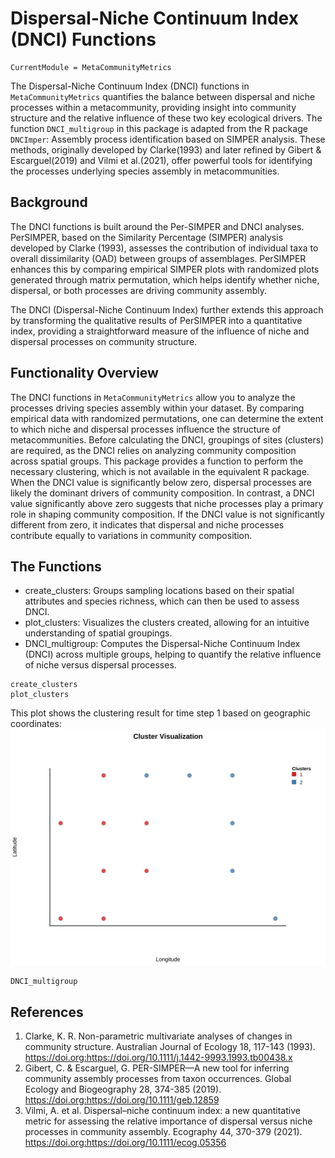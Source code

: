 # Dispersal-Niche Continuum Index (DNCI) Functions
```@meta
CurrentModule = MetaCommunityMetrics
```
The Dispersal-Niche Continuum Index (DNCI) functions in `MetaCommunityMetrics` quantifies the balance between dispersal and niche processes within a metacommunity, providing insight into community structure and the relative influence of these two key ecological drivers. The function `DNCI_multigroup`  in this package is adapted from the R package `DNCImper`: Assembly process identification based on SIMPER analysis. These methods, originally developed by Clarke(1993) and later refined by Gibert & Escarguel(2019) and Vilmi et al.(2021), offer powerful tools for identifying the processes underlying species assembly in metacommunities. 

## Background
The DNCI functions is built around the Per-SIMPER and DNCI analyses. PerSIMPER, based on the Similarity Percentage (SIMPER) analysis developed by Clarke (1993), assesses the contribution of individual taxa to overall dissimilarity (OAD) between groups of assemblages. PerSIMPER enhances this by comparing empirical SIMPER plots with randomized plots generated through matrix permutation, which helps identify whether niche, dispersal, or both processes are driving community assembly.

The DNCI (Dispersal-Niche Continuum Index) further extends this approach by transforming the qualitative results of PerSIMPER into a quantitative index, providing a straightforward measure of the influence of niche and dispersal processes on community structure.

## Functionality Overview
The DNCI functions in `MetaCommunityMetrics` allow you to analyze the processes driving species assembly within your dataset. By comparing empirical data with randomized permutations, one can determine the extent to which niche and dispersal processes influence the structure of metacommunities. Before calculating the DNCI, groupings of sites (clusters) are required, as the DNCI relies on analyzing community composition across spatial groups. This package provides a function to perform the necessary clustering, which is not available in the equivalent R package. When the DNCI value is significantly below zero, dispersal processes are likely the dominant drivers of community composition. In contrast, a DNCI value significantly above zero suggests that niche processes play a primary role in shaping community composition. If the DNCI value is not significantly different from zero, it indicates that dispersal and niche processes contribute equally to variations in community composition.

## The Functions 
- create_clusters: Groups sampling locations based on their spatial attributes and species richness, which can then be used to assess DNCI.
- plot_clusters: Visualizes the clusters created, allowing for an intuitive understanding of spatial groupings.
- DNCI_multigroup: Computes the Dispersal-Niche Continuum Index (DNCI) across multiple groups, helping to quantify the relative influence of niche versus dispersal processes.

```@docs
create_clusters
plot_clusters
```
This plot shows the clustering result for time step 1 based on geographic coordinates:
![Cluster Plot](assets/clusters.svg)

```@docs
DNCI_multigroup
```

## References
1. Clarke, K. R. Non-parametric multivariate analyses of changes in community structure. Australian Journal of Ecology 18, 117-143 (1993). https://doi.org:https://doi.org/10.1111/j.1442-9993.1993.tb00438.x
2. Gibert, C. & Escarguel, G. PER-SIMPER—A new tool for inferring community assembly processes from taxon occurrences. Global Ecology and Biogeography 28, 374-385 (2019). https://doi.org:https://doi.org/10.1111/geb.12859
3. Vilmi, A. et al. Dispersal–niche continuum index: a new quantitative metric for assessing the relative importance of dispersal versus niche processes in community assembly. Ecography 44, 370-379 (2021). https://doi.org:https://doi.org/10.1111/ecog.05356
